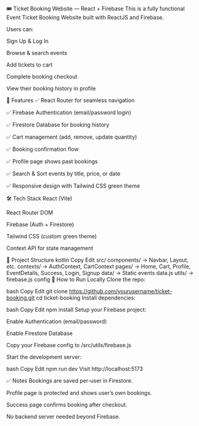 🎟️ Ticket Booking Website — React + Firebase
This is a fully functional Event Ticket Booking Website built with ReactJS and Firebase.

Users can:

Sign Up & Log In

Browse & search events

Add tickets to cart

Complete booking checkout

View their booking history in profile

🚀 Features
✅ React Router for seamless navigation

✅ Firebase Authentication (email/password login)

✅ Firestore Database for booking history

✅ Cart management (add, remove, update quantity)

✅ Booking confirmation flow

✅ Profile page shows past bookings

✅ Search & Sort events by title, price, or date

✅ Responsive design with Tailwind CSS green theme

🛠️ Tech Stack
React (Vite)

React Router DOM

Firebase (Auth + Firestore)

Tailwind CSS (custom green theme)

Context API for state management

📂 Project Structure
kotlin
Copy
Edit
src/
  components/    → Navbar, Layout, etc.
  contexts/      → AuthContext, CartContext
  pages/         → Home, Cart, Profile, EventDetails, Success, Login, Signup
  data/          → Static events data.js
  utils/         → firebase.js config
📝 How to Run Locally
Clone the repo:

bash
Copy
Edit
git clone https://github.com/yourusername/ticket-booking.git
cd ticket-booking
Install dependencies:

bash
Copy
Edit
npm install
Setup your Firebase project:

Enable Authentication (email/password)

Enable Firestore Database

Copy your Firebase config to /src/utils/firebase.js

Start the development server:

bash
Copy
Edit
npm run dev
Visit http://localhost:5173

✅ Notes
Bookings are saved per-user in Firestore.

Profile page is protected and shows user’s own bookings.

Success page confirms booking after checkout.

No backend server needed beyond Firebase.
